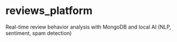 # reviews_platform
Real-time review behavior analysis with MongoDB and local AI (NLP, sentiment, spam detection)
